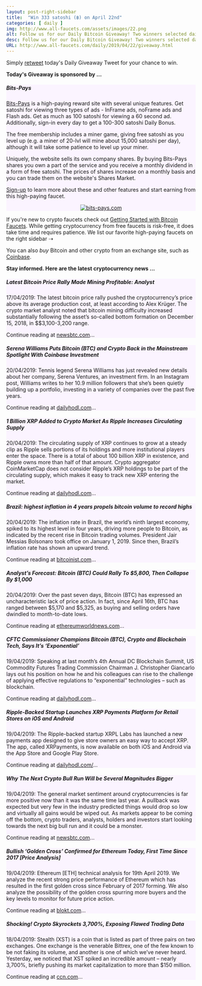 ```yaml
---
layout: post-right-sidebar
title:  "Win 333 satoshi (฿) on April 22nd"
categories: [ daily ]
img: http://www.all-faucets.com/assets/images/22.png
alt: Follow us for our Daily Bitcoin Giveaway! Two winners selected daily!
desc: Follow us for our Daily Bitcoin Giveaway! Two winners selected daily!
URL: http://www.all-faucets.com/daily/2019/04/22/giveaway.html
---
```


Simply <a href="https://twitter.com/intent/user?screen_name=CryptoPayoff" target="_blank">retweet</a> today's Daily Giveaway Tweet for your chance to win.

<b>Today's Giveaway is sponsored by ...</b>

<div class="sidebar-section" style="background-color:#fbf4ff">
     <h5><span>Bits-Pays</span></h5>
     <a href="http://bit.ly/www-bits-pays" target="_blank">Bits-Pays</a> is a high-paying reward site with several unique features.
		 Get satoshi for viewing three types of ads - InFrame ads, noFrame ads and Flash ads. Get as much as 100 satoshi for viewing a 60 second ad.
		 Additionally, sign-in every day to get a 100-300 satoshi Daily Bonus.
		 <p> </p>
		 The free membership includes a miner game, giving free satoshi as you level up (e.g. a miner of 20-lvl will mine about 15,000 satoshi per day),
		 although it will take some patience to level up your miner.
		 <p> </p>
 		 Uniquely, the website sells its own company shares. By buying Bits-Pays shares you own a part of the service and you receive a monthly dividend in a form of free satoshi.
	   The prices of shares increase on a monthly basis and you can trade them on the website's Shares Market.
 		 <p> </p>
		 <a href="http://bit.ly/www-bits-pays" target="_blank">Sign-up</a> to learn more about these and other features and start earning from this high-paying faucet.
		 <p> </p>
		 <center><a href="http://bit.ly/www-bits-pays" target="_blank"><img src="http://www.all-faucets.com/assets/images/bits-pays.com-ad.png" alt="bits-pays.com"/></a></center>
</div>

If you're new to crypto faucets check out <a href="http://www.all-faucets.com/start.html">Getting Started with Bitcoin Faucets</a>. While getting cryptocurrency from free faucets is risk-free, it does take time and requires patience. We list our favorite high-paying faucets on the right sidebar ⇢

You can also <i>buy</i> Bitcoin and other crypto from an exchange site, such as <a href="http://bit.ly/www-coinbase" target="_blank">Coinbase</a>.

<b>Stay informed. Here are the latest cryptocurrency news ...</b>

<div class="sidebar-section" style="background-color:#fbf4ff">
     <h5><span>Latest Bitcoin Price Rally Made Mining Profitable: Analyst</span></h5>
     17/04/2019: The latest bitcoin price rally pushed the cryptocurrency’s price above its average production cost, at least according to Alex Krüger.
     The crypto market analyst noted that bitcoin mining difficulty increased substantially following the asset’s so-called bottom formation on December 15, 2018, in $$3,100-3,200 range.
		 <p> </p>
     Continue reading at <a href="https://www.newsbtc.com/2019/04/21/latest-bitcoin-price-rally-made-mining-profitable-analyst/" target="_blank">newsbtc.com</a>...
</div>

<div class="sidebar-section" style="background-color:#fbf4ff">
     <h5><span>Serena Williams Puts Bitcoin (BTC) and Crypto Back in the Mainstream Spotlight With Coinbase Investment</span></h5>
     20/04/2019: Tennis legend Serena Williams has just revealed new details about her company, Serena Ventures, an investment firm. In an Instagram post, Williams writes to her 10.9 million followers that she’s been quietly building up a portfolio, investing in a variety of companies over the past five years.
		 <p> </p>
     Continue reading at <a href="https://dailyhodl.com/2019/04/20/serena-williams-puts-bitcoin-btc-and-crypto-back-in-the-mainstream-spotlight-with-coinbase-investment/" target="_blank">dailyhodl.com</a>...
</div>


<div class="sidebar-section" style="background-color:#fbf4ff">
     <h5><span>1 Billion XRP Added to Crypto Market As Ripple Increases Circulating Supply</span></h5>
     20/04/2019: The circulating supply of XRP continues to grow at a steady clip as Ripple sells portions of its holdings and more institutional players enter the space. There is a total of about 100 billion XRP in existence, and Ripple owns more than half of that amount. Crypto aggregator CoinMarketCap does not consider Ripple’s XRP holdings to be part of the circulating supply, which makes it easy to track new XRP entering the market.
		 <p> </p>
     Continue reading at <a href="https://dailyhodl.com/2019/04/20/1-billion-xrp-added-to-crypto-market-as-ripple-increases-circulating-supply/" target="_blank">dailyhodl.com</a>...
</div>

<div class="sidebar-section" style="background-color:#fbf4ff">
     <h5><span>Brazil: highest inflation in 4 years propels bitcoin volume to record highs</span></h5>
     20/04/2019: The inflation rate in Brazil, the world’s ninth largest economy, spiked to its highest level in four years, driving more people to Bitcoin, as indicated by the recent rise in Bitcoin trading volumes. President Jair Messias Bolsonaro took office on January 1, 2019. Since then, Brazil’s inflation rate has shown an upward trend.
		 <p> </p>
     Continue reading at <a href="https://bitcoinist.com/brazil-highest-inflation-in-4-years-amid-record-bitcoin-trading-volume/" target="_blank">bitcoinist.com</a>...
</div>

<div class="sidebar-section" style="background-color:#fbf4ff">
     <h5><span>Analyst’s Forecast: Bitcoin (BTC) Could Rally To $5,800, Then Collapse By $1,000</span></h5>
     20/04/2019: Over the past seven days, Bitcoin (BTC) has expressed an uncharacteristic lack of price action. In fact, since April 16th, BTC has ranged between $5,170 and $5,325, as buying and selling orders have dwindled to month-to-date lows.
     <p> </p>
     Continue reading at <a href="https://ethereumworldnews.com/analysts-forecast-bitcoin-btc-could-rally-to-5800-then-collapse-by-1000/" target="_blank">ethereumworldnews.com</a>...
</div>

<div class="sidebar-section" style="background-color:#fbf4ff">
     <h5><span>CFTC Commissioner Champions Bitcoin (BTC), Crypto and Blockchain Tech, Says It’s ‘Exponential’</span></h5>
     19/04/2019: Speaking at last month’s 4th Annual DC Blockchain Summit, US Commodity Futures Trading Commission Chairman J. Christopher Giancarlo lays out his position on how he and his colleagues can rise to the challenge of applying effective regulations to “exponential” technologies – such as blockchain.
		 <p> </p>
     Continue reading at <a href="https://dailyhodl.com/2019/04/19/cftc-commissioner-champions-bitcoin-btc-crypto-and-blockchain-tech-says-its-exponential/" target="_blank">dailyhodl.com</a>...
</div>

<div class="sidebar-section" style="background-color:#fbf4ff">
     <h5><span>Ripple-Backed Startup Launches XRP Payments Platform for Retail Stores on iOS and Android</span></h5>
     19/04/2019: The Ripple-backed startup XRPL Labs has launched a new payments app designed to give store owners an easy way to accept XRP. The app, called XRPayments, is now available on both iOS and Android via the App Store and Google Play Store.
		 <p> </p>
     Continue reading at <a href="https://dailyhodl.com/2019/04/19/ripple-backed-startup-launches-xrp-payments-platform-for-retail-stores-on-ios-and-android/" target="_blank">dailyhodl.com/</a>...
</div>

<div class="sidebar-section" style="background-color:#fbf4ff">
     <h5><span>Why The Next Crypto Bull Run Will be Several Magnitudes Bigger</span></h5>
     19/04/2019: The general market sentiment around cryptocurrencies is far more positive now than it was the same time last year. A pullback was expected but very few in the industry predicted things would drop so low and virtually all gains would be wiped out. As markets appear to be coming off the bottom, crypto traders, analysts, holders and investors start looking towards the next big bull run and it could be a monster.
		 <p> </p>
     Continue reading at <a href="https://www.newsbtc.com/2019/04/19/why-the-next-crypto-bull-run-will-be-several-magnitudes-bigger/" target="_blank">newsbtc.com</a>...
</div>

<div class="sidebar-section" style="background-color:#fbf4ff">
     <h5><span>Bullish ‘Golden Cross’ Confirmed for Ethereum Today, First Time Since 2017 [Price Analysis]</span></h5>
     19/04/2019: Ethereum [ETH] technical analysis for 19th April 2019. We analyze the recent strong price performance of Ethereum which has resulted in the first golden cross since February of 2017 forming. We also analyze the possibility of the golden cross spurring more buyers and the key levels to monitor for future price action.
		 <p> </p>
     Continue reading at <a href="https://blokt.com/technical-analysis/golden-cross-for-ethereum-today-price-analysis" target="_blank">blokt.com</a>...
</div>

<div class="sidebar-section" style="background-color:#fbf4ff">
     <h5><span>Shocking! Crypto Skyrockets 3,700%, Exposing Flawed Trading Data</span></h5>
     18/04/2019: Stealth (XST) is a coin that is listed as part of three pairs on two exchanges. One exchange is the venerable Bittrex, one of the few known to be not faking its volume, and another is one of which we’ve never heard. Yesterday, we noticed that XST spiked an incredible amount – nearly 3,700%, briefly pushing its market capitalization to more than $150 million.
		 <p> </p>
     Continue reading at <a href="https://www.ccn.com/crypto-rallies-3700-fake-trading-data" target="_blank">ccn.com</a>...
</div>
